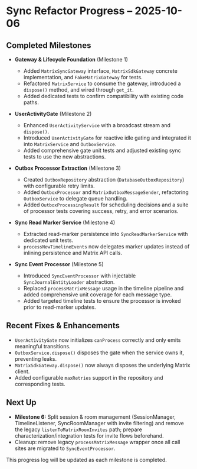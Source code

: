 # Sync Refactor Progress – 2025-10-06

## Completed Milestones

- **Gateway & Lifecycle Foundation** (Milestone 1)
  - Added `MatrixSyncGateway` interface, `MatrixSdkGateway` concrete implementation, and `FakeMatrixGateway` for tests.
  - Refactored `MatrixService` to consume the gateway, introduced a `dispose()` method, and wired through `get_it`.
  - Added dedicated tests to confirm compatibility with existing code paths.

- **UserActivityGate** (Milestone 2)
  - Enhanced `UserActivityService` with a broadcast stream and `dispose()`.
  - Introduced `UserActivityGate` for reactive idle gating and integrated it into `MatrixService` and `OutboxService`.
  - Added comprehensive gate unit tests and adjusted existing sync tests to use the new abstractions.

- **Outbox Processor Extraction** (Milestone 3)
  - Created `OutboxRepository` abstraction (`DatabaseOutboxRepository`) with configurable retry limits.
  - Added `OutboxProcessor` and `MatrixOutboxMessageSender`, refactoring `OutboxService` to delegate queue handling.
  - Added `OutboxProcessingResult` for scheduling decisions and a suite of processor tests covering success, retry, and error scenarios.

- **Sync Read Marker Service** (Milestone 4)
  - Extracted read-marker persistence into `SyncReadMarkerService` with dedicated unit tests.
  - `processNewTimelineEvents` now delegates marker updates instead of inlining persistence and Matrix API calls.

- **Sync Event Processor** (Milestone 5)
  - Introduced `SyncEventProcessor` with injectable `SyncJournalEntityLoader` abstraction.
  - Replaced `processMatrixMessage` usage in the timeline pipeline and added comprehensive unit coverage for each message type.
  - Added targeted timeline tests to ensure the processor is invoked prior to read-marker updates.

## Recent Fixes & Enhancements

- `UserActivityGate` now initializes `canProcess` correctly and only emits meaningful transitions.
- `OutboxService.dispose()` disposes the gate when the service owns it, preventing leaks.
- `MatrixSdkGateway.dispose()` now always disposes the underlying Matrix client.
- Added configurable `maxRetries` support in the repository and corresponding tests.

## Next Up

- **Milestone 6:** Split session & room management (SessionManager, TimelineListener, SyncRoomManager with invite filtering) and remove the legacy `listenToMatrixRoomInvites` path; prepare characterization/integration tests for invite flows beforehand.
- Cleanup: remove legacy `processMatrixMessage` wrapper once all call sites are migrated to `SyncEventProcessor`.

This progress log will be updated as each milestone is completed.
